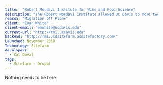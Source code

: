 ```yaml
---
title:  "Robert Mondavi Institute for Wine and Food Science"
description: "The Robert Mondavi Institute allowed UC Davis to move two departments -- Viticulture and Enology, and Food Science and Technology -- under one roof in a new, state-of-the-art facility. These departments, recognized as the best in the world in their respective areas of scholarship, are linked with other disciplines across campus to investigate the role of healthy and safe foods in our quality of life."
reason: "Migration off Plone"
client: "Evan White"
client-email: "emwhite@ucdavis.edu"
current-url: "http://rmi.ucdavis.edu"
backend: "http://rmi.ucdsitefarm.acsitefactory.com/"
Launched: November 2018
Technology: Sitefarm
developers:
  - Cal Doval
tags:
  - Sitefarm - Drupal
---
```


Nothing needs to be here
